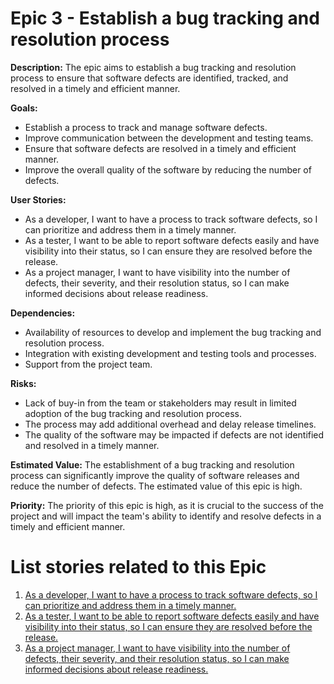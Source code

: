 # Epic 3 - Establish a bug tracking and resolution process

**Description:** The epic aims to establish a bug tracking and resolution process to ensure that software defects are identified, tracked, and resolved in a timely and efficient manner.

**Goals:**

- Establish a process to track and manage software defects.
- Improve communication between the development and testing teams.
- Ensure that software defects are resolved in a timely and efficient manner.
- Improve the overall quality of the software by reducing the number of defects.

**User Stories:**

- As a developer, I want to have a process to track software defects, so I can prioritize and address them in a timely manner.
- As a tester, I want to be able to report software defects easily and have visibility into their status, so I can ensure they are resolved before the release.
- As a project manager, I want to have visibility into the number of defects, their severity, and their resolution status, so I can make informed decisions about release readiness.

**Dependencies:**

- Availability of resources to develop and implement the bug tracking and resolution process.
- Integration with existing development and testing tools and processes.
- Support from the project team.

**Risks:**

- Lack of buy-in from the team or stakeholders may result in limited adoption of the bug tracking and resolution process.
- The process may add additional overhead and delay release timelines.
- The quality of the software may be impacted if defects are not identified and resolved in a timely manner.

**Estimated Value:** The establishment of a bug tracking and resolution process can significantly improve the quality of software releases and reduce the number of defects. The estimated value of this epic is high.

**Priority:** The priority of this epic is high, as it is crucial to the success of the project and will impact the team's ability to identify and resolve defects in a timely and efficient manner.


# List stories related to this Epic
1. [As a developer, I want to have a process to track software defects, so I can prioritize and address them in a timely manner.](stories/E3story1.md)
2. [As a tester, I want to be able to report software defects easily and have visibility into their status, so I can ensure they are resolved before the release.](stories/E3story2.md)
3. [As a project manager, I want to have visibility into the number of defects, their severity, and their resolution status, so I can make informed decisions about release readiness.](stories/E3story3.md)
